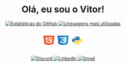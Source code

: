 <!-- Título -->
<h1 align="center">Olá, eu sou o Vitor!</h1>

<!-- Div para alinhamento dos elementos -->
<div align="center">
  <!-- Estatísticas do GitHub -->
  <a href="https://github.com/vitorneris">
    <img src="https://github-readme-stats.vercel.app/api?username=vitorneris&show_icons=true&theme=dark" alt="Estatísticas do GitHub" height="180em" />
  </a>
  
  <!-- Linguagens mais utilizadas -->
  <a href="https://github.com/vitorneris">
    <img src="https://github-readme-stats.vercel.app/api/top-langs/?username=anuraghazra&layout=compact&theme=dark" alt="Linguagens mais utilizadas" height="180em" />
  </a>
</div>
 
##

<!-- Imagens das linguagens -->
<p align="center">
  <img src="https://raw.githubusercontent.com/devicons/devicon/master/icons/html5/html5-original.svg" alt="HTML" height="30" width="40" />
  <img src="https://raw.githubusercontent.com/devicons/devicon/master/icons/css3/css3-original.svg" alt="CSS" height="30" width="40" />
  <img src="https://raw.githubusercontent.com/devicons/devicon/master/icons/python/python-original.svg" alt="Python" height="30" width="40" />
</p>

##

<!-- Seção de contatos -->
<p align="center">
  <a href="https://discordapp.com/users/seu_usuario_discord" target="_blank" rel="noopener noreferrer">
    <img src="https://img.shields.io/badge/Discord-7289DA?style=for-the-badge&logo=discord&logoColor=white" alt="Discord" height="30px" />
  </a>
  <a href="https://www.linkedin.com/in/seu_perfil_linkedin" target="_blank" rel="noopener noreferrer">
    <img src="https://img.shields.io/badge/-LinkedIn-%230077B5?style=for-the-badge&logo=linkedin&logoColor=white" alt="LinkedIn" height="30px" />
  </a>
  <a href="mailto:seuemail@gmail.com">
    <img src="https://img.shields.io/badge/-Gmail-%23333?style=for-the-badge&logo=gmail&logoColor=white" alt="Gmail" height="30px" />
  </a>
</p>
    
